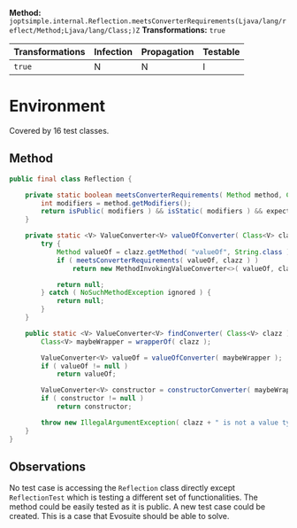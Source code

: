 **Method:** `joptsimple.internal.Reflection.meetsConverterRequirements(Ljava/lang/reflect/Method;Ljava/lang/Class;)Z`
**Transformations:** `true`

| Transformations | Infection | Propagation | Testable |
|-----------------|-----------|-------------|----------|
| `true`          | N         | N           | I        |

# Environment

Covered by 16 test classes.

## Method

```Java
public final class Reflection {

    private static boolean meetsConverterRequirements( Method method, Class<?> expectedReturnType ) {
        int modifiers = method.getModifiers();
        return isPublic( modifiers ) && isStatic( modifiers ) && expectedReturnType.equals( method.getReturnType() );
    }

    private static <V> ValueConverter<V> valueOfConverter( Class<V> clazz ) {
        try {
            Method valueOf = clazz.getMethod( "valueOf", String.class );
            if ( meetsConverterRequirements( valueOf, clazz ) )
                return new MethodInvokingValueConverter<>( valueOf, clazz );

            return null;
        } catch ( NoSuchMethodException ignored ) {
            return null;
        }
    }

    public static <V> ValueConverter<V> findConverter( Class<V> clazz ) {
        Class<V> maybeWrapper = wrapperOf( clazz );

        ValueConverter<V> valueOf = valueOfConverter( maybeWrapper );
        if ( valueOf != null )
            return valueOf;

        ValueConverter<V> constructor = constructorConverter( maybeWrapper );
        if ( constructor != null )
            return constructor;

        throw new IllegalArgumentException( clazz + " is not a value type" );
    }
}
```

## Observations

No test case is accessing the `Reflection` class directly except `ReflectionTest` which is testing a different set of functionalities.
The method could be easily tested as it is public. A new test case could be created.
This is a case that Evosuite should be able to solve.

